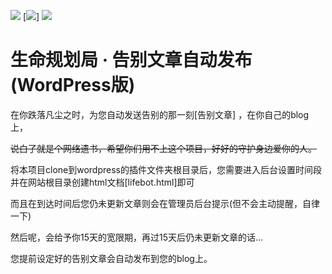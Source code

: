 [![](https://img.shields.io/badge/Lifebot-README-brightgreen)](https://github.com/LuminousDream/wordpress_plugin_lifebot)
[![](https://img.shields.io/badge/Author:-LuminousDream-pink)]
[![](https://img.shields.io/badge/wordpress-blue)](https://wordpress.org)

# 生命规划局 · 告别文章自动发布 (WordPress版)
在你跌落凡尘之时，为您自动发送告别的那一刻[告别文章] ，在你自己的blog上，

~~说白了就是个网络遗书，希望你们用不上这个项目，好好的守护身边爱你的人。~~

将本项目clone到wordpress的插件文件夹根目录后，您需要进入后台设置时间段并在网站根目录创建html文档[lifebot.html]即可

而且在到达时间后您仍未更新文章则会在管理员后台提示(但不会主动提醒，自律一下)

然后呢，会给予你15天的宽限期，再过15天后仍未更新文章的话...

您提前设定好的告别文章会自动发布到您的blog上。
